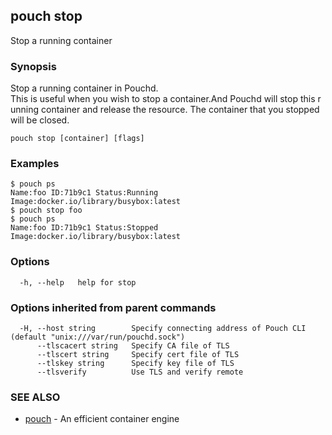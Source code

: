 ## pouch stop

Stop a running container

### Synopsis

Stop a running container in Pouchd. This is useful when you wish to stop a container.And Pouchd will stop this running container and release the resource. The container that you stopped will be closed. 

```
pouch stop [container] [flags]
```

### Examples

```
$ pouch ps
Name:foo ID:71b9c1 Status:Running Image:docker.io/library/busybox:latest 
$ pouch stop foo 
$ pouch ps 
Name:foo ID:71b9c1 Status:Stopped Image:docker.io/library/busybox:latest
```

### Options

```
  -h, --help   help for stop
```

### Options inherited from parent commands

```
  -H, --host string        Specify connecting address of Pouch CLI (default "unix:///var/run/pouchd.sock")
      --tlscacert string   Specify CA file of TLS
      --tlscert string     Specify cert file of TLS
      --tlskey string      Specify key file of TLS
      --tlsverify          Use TLS and verify remote
```

### SEE ALSO

* [pouch](pouch.md)	 - An efficient container engine


